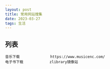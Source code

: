 ```yaml
---
layout: post
title: 常用网站搜集
date: 2023-03-27
tags: 生活  
---
```


## 列表
```
音乐下载              https://www.musicenc.com/
电子书下载            zlibrary镜像站
```

